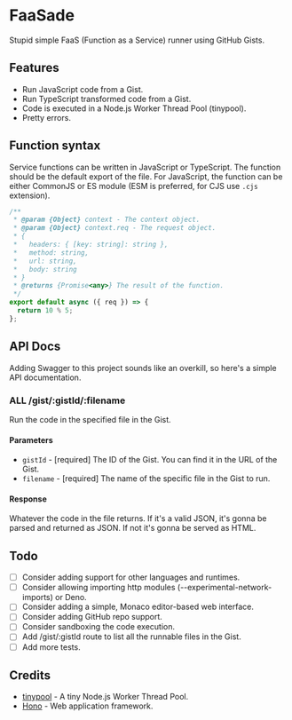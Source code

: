 # FaaSade

Stupid simple FaaS (Function as a Service) runner using GitHub Gists.

## Features

- Run JavaScript code from a Gist.
- Run TypeScript transformed code from a Gist.
- Code is executed in a Node.js Worker Thread Pool (tinypool).
- Pretty errors.

## Function syntax

Service functions can be written in JavaScript or TypeScript. The function should be the default export of the file. For JavaScript, the function can be either CommonJS or ES module (ESM is preferred, for CJS use `.cjs` extension).

```ts
/**
 * @param {Object} context - The context object.
 * @param {Object} context.req - The request object.
 * {
 *   headers: { [key: string]: string },
 *   method: string,
 *   url: string,
 *   body: string
 * }
 * @returns {Promise<any>} The result of the function.
 */
export default async ({ req }) => {
  return 10 % 5;
};
```

## API Docs

Adding Swagger to this project sounds like an overkill, so here's a simple API documentation.

### ALL /gist/:gistId/:filename

Run the code in the specified file in the Gist.

#### Parameters

- `gistId` - [required] The ID of the Gist. You can find it in the URL of the Gist.
- `filename` - [required] The name of the specific file in the Gist to run.

#### Response

Whatever the code in the file returns. If it's a valid JSON, it's gonna be parsed and returned as JSON. If not it's gonna be served as HTML.

## Todo

- [ ] Consider adding support for other languages and runtimes.
- [ ] Consider allowing importing http modules (--experimental-network-imports) or Deno.
- [ ] Consider adding a simple, Monaco editor-based web interface.
- [ ] Consider adding GitHub repo support.
- [ ] Consider sandboxing the code execution.
- [ ] Add /gist/:gistId route to list all the runnable files in the Gist.
- [ ] Add more tests.

## Credits

- [tinypool](https://github.com/tinylibs/tinypool) - A tiny Node.js Worker Thread Pool.
- [Hono](https://hono.dev) - Web application framework.
